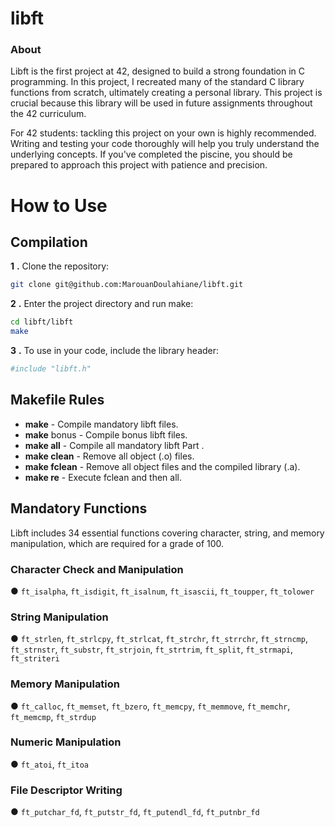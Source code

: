 # libft
### About

Libft is the first project at 42, designed to build a strong foundation in C programming. In this project, I recreated many of the standard C library functions from scratch, ultimately creating a personal library. This project is crucial because this library will be used in future assignments throughout the 42 curriculum.

For 42 students: tackling this project on your own is highly recommended. Writing and testing your code thoroughly will help you truly understand the underlying concepts. If you've completed the piscine, you should be prepared to approach this project with patience and precision.

# How to Use
## Compilation

**1** **.** Clone the repository:
```bash
git clone git@github.com:MarouanDoulahiane/libft.git
```
**2** **.** Enter the project directory and run make:
```bash
cd libft/libft
make
```
**3** **.** To use in your code, include the library header:
```bash
#include "libft.h"
```
## Makefile Rules
* **make** - Compile mandatory libft files.
* **make** bonus - Compile bonus libft files.
* **make all** - Compile all mandatory libft Part .
* **make clean** - Remove all object (.o) files.
* **make fclean** - Remove all object files and the compiled library (.a).
* **make re** - Execute fclean and then all.
 
## Mandatory Functions
Libft includes 34 essential functions covering character, string, and memory manipulation, which are required for a grade of 100.

### Character Check and Manipulation
● `ft_isalpha`, `ft_isdigit`, `ft_isalnum`, `ft_isascii`, `ft_toupper`, `ft_tolower`
### String Manipulation
●  `ft_strlen`, `ft_strlcpy`, `ft_strlcat`, `ft_strchr`, `ft_strrchr`, `ft_strncmp`, `ft_strnstr`, `ft_substr`, `ft_strjoin`, `ft_strtrim`, `ft_split`, `ft_strmapi`, `ft_striteri`
### Memory Manipulation
● `ft_calloc`, `ft_memset`, `ft_bzero`, `ft_memcpy`, `ft_memmove`, `ft_memchr`, `ft_memcmp`, `ft_strdup`
### Numeric Manipulation
●  `ft_atoi`, `ft_itoa`
### File Descriptor Writing
● `ft_putchar_fd`, `ft_putstr_fd`, `ft_putendl_fd`, `ft_putnbr_fd`

